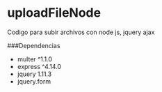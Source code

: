 # uploadFileNode
Codigo para subir archivos con node js, jquery ajax

###Dependencias
* multer ^1.1.0
* express ^4.14.0
* jquery 1.11.3
* jquery.form
